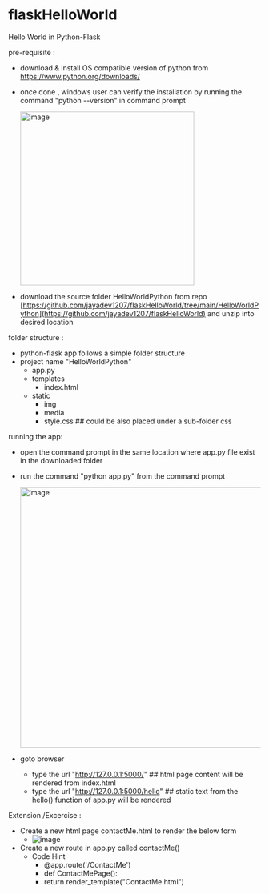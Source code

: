 # flaskHelloWorld
Hello World in Python-Flask


pre-requisite :
 - download & install OS compatible version of python from https://www.python.org/downloads/
 - once done , windows user can verify the installation by running the command "python --version" in command prompt 
    
    <img width="347" alt="image" src="https://user-images.githubusercontent.com/54891488/174521470-69e8c1f4-b8f0-4101-8df3-81d443fe7a40.png">
    
 - download the source folder HelloWorldPython from repo [https://github.com/jayadev1207/flaskHelloWorld/tree/main/HelloWorldPython](https://github.com/jayadev1207/flaskHelloWorld)  and unzip into desired location

folder structure :
  - python-flask app follows a simple folder structure 
  - project name "HelloWorldPython"
    - app.py   
    - templates
      -   index.html
    - static
      -   img
      -   media   
      -   style.css    ## could be also placed under a sub-folder css

running the app:
  - open the command prompt in the same location where app.py file exist in the downloaded folder 
  - run the command "python app.py" from the command prompt 
    
    <img width="520" alt="image" src="https://user-images.githubusercontent.com/54891488/174521602-ea162e8c-4e21-40a7-b815-6d3e25b16ac2.png">
    
  - goto browser 
    -  type the url "http://127.0.0.1:5000/"        ## html page content will be rendered from index.html
    -  type the url "http://127.0.0.1:5000/hello"   ## static text from the hello() function of app.py will be rendered 

Extension /Excercise :
  - Create a new html page contactMe.html to render the below form  
    -  ![image](https://user-images.githubusercontent.com/54891488/174520356-cda759b0-3a73-45b4-95d3-5954bb81c25f.png)
  - Create a new route in app.py called contactMe()  
    -  Code Hint 
        - @app.route('/ContactMe')   
        - def ContactMePage():
        -   return render_template("ContactMe.html")



